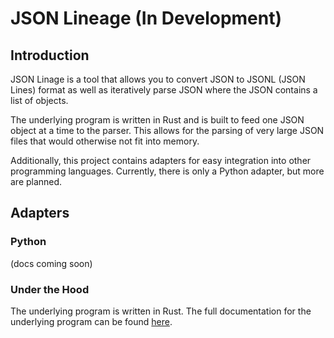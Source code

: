 # JSON Lineage (In Development)
## Introduction

JSON Linage is a tool that allows you to convert JSON to JSONL (JSON Lines) format as well as iteratively parse JSON where the JSON contains a list of objects.

The underlying program is written in Rust and is built to feed one JSON object at a time to the parser. This allows for the parsing of very large JSON files that would otherwise not fit into memory.

Additionally, this project contains adapters for easy integration into other programming languages. Currently, there is only a Python adapter, but more are planned.

## Adapters

### Python

(docs coming soon)


### Under the Hood

The underlying program is written in Rust. The full documentation for the underlying program can be found [here](https://salaah01.github.io/json-lineage/docs/cargo/jsonl_converter/index.html).
